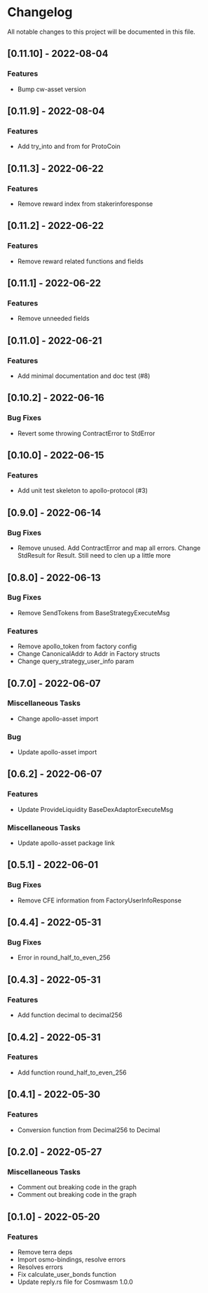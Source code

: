 # Changelog

All notable changes to this project will be documented in this file.

## [0.11.10] - 2022-08-04

### Features

- Bump cw-asset version

## [0.11.9] - 2022-08-04

### Features

- Add try_into and from for ProtoCoin

## [0.11.3] - 2022-06-22

### Features

- Remove reward index from stakerinforesponse

## [0.11.2] - 2022-06-22

### Features

- Remove reward related functions and fields

## [0.11.1] - 2022-06-22

### Features

- Remove unneeded fields

## [0.11.0] - 2022-06-21

### Features

- Add minimal documentation and doc test (#8)

## [0.10.2] - 2022-06-16

### Bug Fixes

- Revert some throwing ContractError to StdError

## [0.10.0] - 2022-06-15

### Features

- Add unit test skeleton to apollo-protocol (#3)

## [0.9.0] - 2022-06-14

### Bug Fixes

- Remove unused. Add ContractError and map all errors. Change StdResult for Result. Still need to clen up a little more

## [0.8.0] - 2022-06-13

### Bug Fixes

- Remove SendTokens from BaseStrategyExecuteMsg

### Features

- Remove apollo_token from factory config
- Change CanonicalAddr to Addr in Factory structs
- Change query_strategy_user_info param

## [0.7.0] - 2022-06-07

### Miscellaneous Tasks

- Change apollo-asset import

### Bug

- Update apollo-asset import

## [0.6.2] - 2022-06-07

### Features

- Update ProvideLiquidity BaseDexAdaptorExecuteMsg

### Miscellaneous Tasks

- Update apollo-asset package link

## [0.5.1] - 2022-06-01

### Bug Fixes

- Remove CFE information from FactoryUserInfoResponse

## [0.4.4] - 2022-05-31

### Bug Fixes

- Error in round_half_to_even_256

## [0.4.3] - 2022-05-31

### Features

- Add function decimal to decimal256

## [0.4.2] - 2022-05-31

### Features

- Add function round_half_to_even_256

## [0.4.1] - 2022-05-30

### Features

- Conversion function from Decimal256 to Decimal

## [0.2.0] - 2022-05-27

### Miscellaneous Tasks

- Comment out breaking code in the graph
- Comment out breaking code in the graph

## [0.1.0] - 2022-05-20

### Features

- Remove terra deps
- Import osmo-bindings, resolve errors
- Resolves errors
- Fix calculate_user_bonds function
- Update reply.rs file for Cosmwasm 1.0.0

<!-- generated by git-cliff -->
